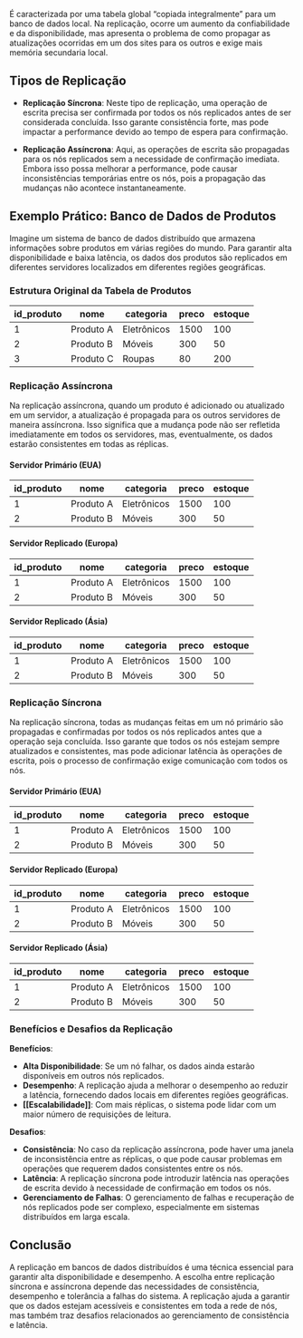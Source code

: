 É caracterizada por uma tabela global “copiada integralmente” para um banco de dados local.
Na replicação, ocorre um aumento da confiabilidade e da disponibilidade, mas apresenta o problema de como propagar as atualizações ocorridas em um dos sites para os outros e exige mais memória secundaria local.

## Tipos de Replicação

- **Replicação Síncrona**: Neste tipo de replicação, uma operação de escrita precisa ser confirmada por todos os nós replicados antes de ser considerada concluída. Isso garante consistência forte, mas pode impactar a performance devido ao tempo de espera para confirmação.

- **Replicação Assíncrona**: Aqui, as operações de escrita são propagadas para os nós replicados sem a necessidade de confirmação imediata. Embora isso possa melhorar a performance, pode causar inconsistências temporárias entre os nós, pois a propagação das mudanças não acontece instantaneamente.

## Exemplo Prático: Banco de Dados de Produtos

Imagine um sistema de banco de dados distribuído que armazena informações sobre produtos em várias regiões do mundo. Para garantir alta disponibilidade e baixa latência, os dados dos produtos são replicados em diferentes servidores localizados em diferentes regiões geográficas.

### Estrutura Original da Tabela de Produtos

| id_produto | nome        | categoria   | preco  | estoque |
|------------|-------------|-------------|--------|---------|
| 1          | Produto A   | Eletrônicos | 1500   | 100     |
| 2          | Produto B   | Móveis      | 300    | 50      |
| 3          | Produto C   | Roupas      | 80     | 200     |

### Replicação Assíncrona

Na replicação assíncrona, quando um produto é adicionado ou atualizado em um servidor, a atualização é propagada para os outros servidores de maneira assíncrona. Isso significa que a mudança pode não ser refletida imediatamente em todos os servidores, mas, eventualmente, os dados estarão consistentes em todas as réplicas.

#### Servidor Primário (EUA)

| id_produto | nome        | categoria   | preco  | estoque |
|------------|-------------|-------------|--------|---------|
| 1          | Produto A   | Eletrônicos | 1500   | 100     |
| 2          | Produto B   | Móveis      | 300    | 50      |

#### Servidor Replicado (Europa)

| id_produto | nome        | categoria   | preco  | estoque |
|------------|-------------|-------------|--------|---------|
| 1          | Produto A   | Eletrônicos | 1500   | 100     |
| 2          | Produto B   | Móveis      | 300    | 50      |

#### Servidor Replicado (Ásia)

| id_produto | nome        | categoria   | preco  | estoque |
|------------|-------------|-------------|--------|---------|
| 1          | Produto A   | Eletrônicos | 1500   | 100     |
| 2          | Produto B   | Móveis      | 300    | 50      |

### Replicação Síncrona

Na replicação síncrona, todas as mudanças feitas em um nó primário são propagadas e confirmadas por todos os nós replicados antes que a operação seja concluída. Isso garante que todos os nós estejam sempre atualizados e consistentes, mas pode adicionar latência às operações de escrita, pois o processo de confirmação exige comunicação com todos os nós.

#### Servidor Primário (EUA)

| id_produto | nome        | categoria   | preco  | estoque |
|------------|-------------|-------------|--------|---------|
| 1          | Produto A   | Eletrônicos | 1500   | 100     |
| 2          | Produto B   | Móveis      | 300    | 50      |

#### Servidor Replicado (Europa)

| id_produto | nome        | categoria   | preco  | estoque |
|------------|-------------|-------------|--------|---------|
| 1          | Produto A   | Eletrônicos | 1500   | 100     |
| 2          | Produto B   | Móveis      | 300    | 50      |

#### Servidor Replicado (Ásia)

| id_produto | nome        | categoria   | preco  | estoque |
|------------|-------------|-------------|--------|---------|
| 1          | Produto A   | Eletrônicos | 1500   | 100     |
| 2          | Produto B   | Móveis      | 300    | 50      |

### Benefícios e Desafios da Replicação

**Benefícios**:
- **Alta Disponibilidade**: Se um nó falhar, os dados ainda estarão disponíveis em outros nós replicados.
- **Desempenho**: A replicação ajuda a melhorar o desempenho ao reduzir a latência, fornecendo dados locais em diferentes regiões geográficas.
- **[[Escalabilidade]]**: Com mais réplicas, o sistema pode lidar com um maior número de requisições de leitura.

**Desafios**:
- **Consistência**: No caso da replicação assíncrona, pode haver uma janela de inconsistência entre as réplicas, o que pode causar problemas em operações que requerem dados consistentes entre os nós.
- **Latência**: A replicação síncrona pode introduzir latência nas operações de escrita devido à necessidade de confirmação em todos os nós.
- **Gerenciamento de Falhas**: O gerenciamento de falhas e recuperação de nós replicados pode ser complexo, especialmente em sistemas distribuídos em larga escala.

## Conclusão

A replicação em bancos de dados distribuídos é uma técnica essencial para garantir alta disponibilidade e desempenho. A escolha entre replicação síncrona e assíncrona depende das necessidades de consistência, desempenho e tolerância a falhas do sistema. A replicação ajuda a garantir que os dados estejam acessíveis e consistentes em toda a rede de nós, mas também traz desafios relacionados ao gerenciamento de consistência e latência.